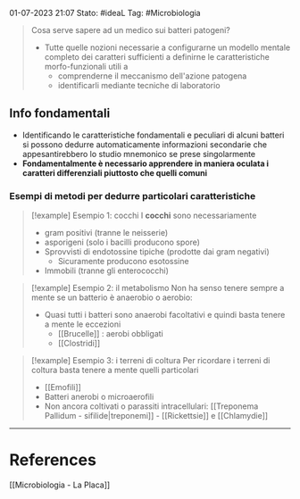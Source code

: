 01-07-2023 21:07
Stato: #ideaL
Tag: #Microbiologia 

> Cosa serve sapere ad un medico sui batteri patogeni?
> - Tutte quelle nozioni necessarie a configurarne un modello mentale completo dei caratteri sufficienti a definirne le caratteristiche morfo-funzionali utili a 
> 	- comprenderne il meccanismo dell'azione patogena
> 	- identificarli mediante tecniche di laboratorio

## Info fondamentali
- Identificando le caratteristiche fondamentali e peculiari di alcuni batteri si possono dedurre automaticamente informazioni secondarie che appesantirebbero lo studio mnemonico se prese singolarmente
- **Fondamentalmente è necessario apprendere in maniera oculata i caratteri differenziali piuttosto che quelli comuni**
### Esempi di metodi per dedurre particolari caratteristiche 
>[!example] Esempio 1: cocchi
>I **cocchi** sono necessariamente
>	- gram positivi (tranne le neisserie)
>	- asporigeni (solo i bacilli producono spore)
>	- Sprovvisti di endotossine tipiche (prodotte dai gram negativi)
>		- Sicuramente producono esotossine
>	- Immobili (tranne gli enterococchi)

>[!example] Esempio 2: il metabolismo
>Non ha senso tenere sempre a mente se un batterio è anaerobio o aerobio:
>	- Quasi tutti i batteri sono anaerobi facoltativi e quindi basta tenere a mente le eccezioni
>		- [[Brucelle]] : aerobi obbligati
>		- [[Clostridi]]
>

>[!example] Esempio 3: i terreni di coltura
>Per ricordare i terreni di coltura basta tenere a mente quelli particolari
>	- [[Emofili]]
>	- Batteri anerobi o microaerofili
>	- Non ancora coltivati o parassiti intracellulari: [[Treponema Pallidum - sifilide|treponemi]] - [[Rickettsie]] e [[Chlamydie]]




---
# References
[[Microbiologia - La Placa]]
